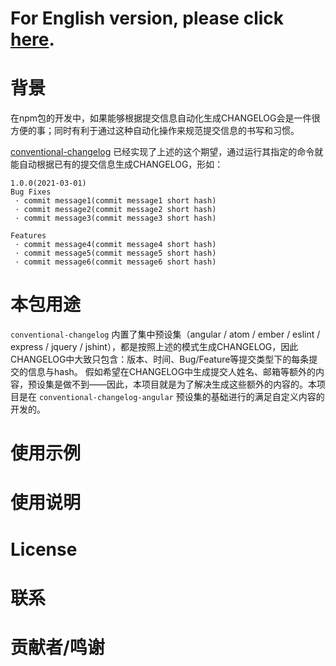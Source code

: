 # For English version, please click [here](https://github.com/JaneLee0324/custom-changelog-angular/blob/feature/mainFunc/README_ENG.md).

# 背景
在npm包的开发中，如果能够根据提交信息自动化生成CHANGELOG会是一件很方便的事；同时有利于通过这种自动化操作来规范提交信息的书写和习惯。

[conventional-changelog](https://www.npmjs.com/package/conventional-changelog) 已经实现了上述的这个期望，通过运行其指定的命令就能自动根据已有的提交信息生成CHANGELOG，形如：
```
1.0.0(2021-03-01)
Bug Fixes
 · commit message1(commit message1 short hash)
 · commit message2(commit message2 short hash)
 · commit message3(commit message3 short hash)

Features
 · commit message4(commit message4 short hash)
 · commit message5(commit message5 short hash)
 · commit message6(commit message6 short hash)
```

# 本包用途
`conventional-changelog` 内置了集中预设集（angular / atom / ember / eslint / express / jquery / jshint），都是按照上述的模式生成CHANGELOG，因此CHANGELOG中大致只包含：版本、时间、Bug/Feature等提交类型下的每条提交的信息与hash。
假如希望在CHANGELOG中生成提交人姓名、邮箱等额外的内容，预设集是做不到——因此，本项目就是为了解决生成这些额外的内容的。本项目是在 `conventional-changelog-angular` 预设集的基础进行的满足自定义内容的开发的。

# 使用示例

# 使用说明

# License

# 联系

# 贡献者/鸣谢